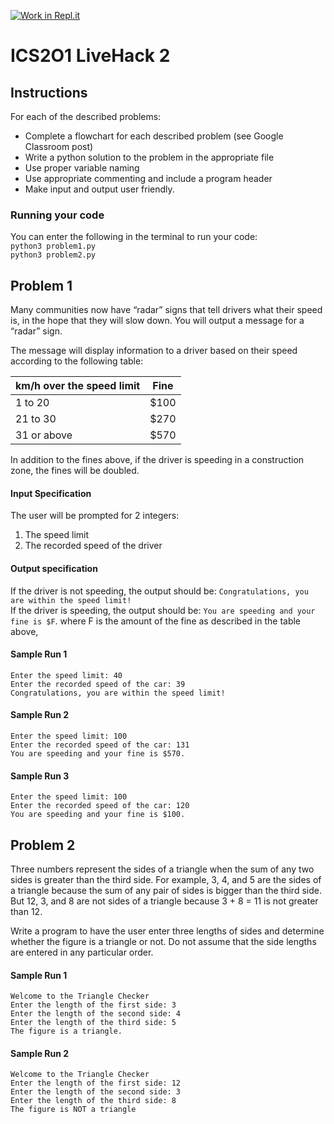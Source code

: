 [![Work in Repl.it](https://classroom.github.com/assets/work-in-replit-14baed9a392b3a25080506f3b7b6d57f295ec2978f6f33ec97e36a161684cbe9.svg)](https://classroom.github.com/online_ide?assignment_repo_id=4191589&assignment_repo_type=AssignmentRepo)
# ICS2O1 LiveHack 2

## Instructions
For each of the described problems:
* Complete a flowchart for each described problem (see Google Classroom post)
* Write a python solution to the problem in the appropriate file
* Use proper variable naming
* Use appropriate commenting and include a program header
* Make input and output user friendly.


### Running your code
You can enter the following in the terminal to run your code:  
`python3 problem1.py`  
`python3 problem2.py`  


## Problem 1
Many communities now have “radar” signs that tell drivers what their speed is, in the hope that they will slow down.  You will output a message for a “radar” sign. 
  
The message will display information to a driver based on their speed according to the following table:

| km/h over the speed limit  | Fine  |
|---|---|
| 1 to 20   | $100  |
| 21 to 30  | $270  |
| 31 or above  | $570  |

In addition to the fines above, if the driver is speeding in a construction zone, the fines will be doubled.

#### Input Specification
The user will be prompted for 2 integers:
1. The speed limit
2. The recorded speed of the driver


#### Output specification
If the driver is not speeding, the output should be: `Congratulations, you are within the speed limit!`  
If the driver is speeding, the output should be: `You are speeding and your fine is $F`. where F is the amount of the fine as described in the table above,


#### Sample Run 1  
```
Enter the speed limit: 40 
Enter the recorded speed of the car: 39
Congratulations, you are within the speed limit! 
```

#### Sample Run 2
```
Enter the speed limit: 100 
Enter the recorded speed of the car: 131 
You are speeding and your fine is $570. 
```

#### Sample Run 3 
```
Enter the speed limit: 100 
Enter the recorded speed of the car: 120 
You are speeding and your fine is $100.
```

## Problem 2
Three numbers represent the sides of a triangle when the sum of any two sides is greater than the third side. For example, 3, 4, and 5 are the sides of a triangle because the sum of any pair of sides is bigger than the third side. But 12, 3, and 8 are not sides of a triangle because 3 + 8 = 11 is not greater than 12. 

Write a program to have the user enter three lengths of sides and determine whether the figure is a triangle or not. Do not assume that the side lengths are entered in any particular order.

#### Sample Run 1
```
Welcome to the Triangle Checker
Enter the length of the first side: 3
Enter the length of the second side: 4
Enter the length of the third side: 5
The figure is a triangle.
```

#### Sample Run 2  
```
Welcome to the Triangle Checker
Enter the length of the first side: 12
Enter the length of the second side: 3
Enter the length of the third side: 8
The figure is NOT a triangle
```







